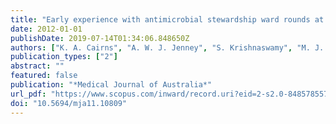 ```yaml
---
title: "Early experience with antimicrobial stewardship ward rounds at a tertiary referral hospital"
date: 2012-01-01
publishDate: 2019-07-14T01:34:06.848650Z
authors: ["K. A. Cairns", "A. W. J. Jenney", "S. Krishnaswamy", "M. J. Dooley", "O. Morrissey", "S. R. Lewin", "A. C. Cheng"]
publication_types: ["2"]
abstract: ""
featured: false
publication: "*Medical Journal of Australia*"
url_pdf: "https://www.scopus.com/inward/record.uri?eid=2-s2.0-84857855741&doi=10.5694%2fmja11.10809&partnerID=40&md5=4d4fd784dc8313a76c099a4f161b50a1 https://www.mja.com.au/system/files/issues/196_01_160112/letters_160112_fm-2.pdf"
doi: "10.5694/mja11.10809"
---
```


